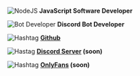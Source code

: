 ![NodeJS](https://cdn.discordapp.com/emojis/797067554350301204.png?size=20) **JavaScript Software Developer**

![Bot Developer](https://cdn.discordapp.com/emojis/797067879165853717.png?size=20) **Discord Bot Developer**

![Hashtag](https://cdn.discordapp.com/emojis/797066572920782869.png?size=16)  **[Github](https://github.com/dViniDev)**

![Hastag](https://cdn.discordapp.com/emojis/797066572920782869.png?size=16) **[Discord Server]() (soon)**

![Hashtag](https://cdn.discordapp.com/emojis/797066572920782869.png?size=16) **[OnlyFans]() (soon)**

